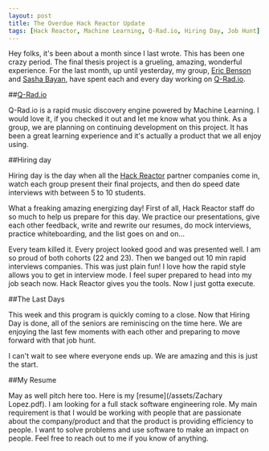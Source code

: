 ```yaml
---
layout: post
title: The Overdue Hack Reactor Update
tags: [Hack Reactor, Machine Learning, Q-Rad.io, Hiring Day, Job Hunt]
---
```


Hey folks, it's been about a month since I last wrote.  This has been one crazy period.  The final thesis project is a grueling, amazing, wonderful experience.  For the last month, up until yesterday, my group, [Eric Benson](https://github.com/ericbenson) and [Sasha Bayan](https://github.com/SashaBayan), have spent each and every day working on [Q-Rad.io](http://Q-Rad.io).  

##[Q-Rad.io](http://Q-Rad.io)

Q-Rad.io is a rapid music discovery engine powered by Machine Learning.  I would love it, if you checked it out and let me know what you think.  As a group, we are planning on continuing development on this project.  It has been a great learning experience and it's actually a product that we all enjoy using.  

<!--more-->

##Hiring day

Hiring day is the day when all the [Hack Reactor](http://www.hackreactor.com) partner companies come in, watch each group present their final projects, and then do speed date interviews with between 5 to 10 students.  

What a freaking amazing energizing day!  First of all, Hack Reactor staff do so much to help us prepare for this day.  We practice our presentations, give each other feedback, write and rewrite our resumes, do mock interviews, practice whiteboarding, and the list goes on and on...

Every team killed it.  Every project looked good and was presented well.  I am so proud of both cohorts (22 and 23).  Then we banged out 10 min rapid interviews companies.  This was just plain fun!  I love how the rapid style allows you to get in interview mode.  I feel super prepared to head into my job seach now.  Hack Reactor gives you the tools.  Now I just gotta execute.  

##The Last Days

This week and this program is quickly coming to a close.  Now that Hiring Day is done, all of the seniors are reminiscing on the time here.  We are enjoying the last few moments with each other and preparing to move forward with that job hunt.  

I can't wait to see where everyone ends up.  We are amazing and this is just the start.  

##My Resume

May as well pitch here too.  Here is my [resume](/assets/Zachary Lopez.pdf).  I am looking for a full stack software engineering role.  My main requirement is that I would be working with people that are passionate about the company/product and that the product is providing efficiency to people.  I want to solve problems and use software to make an impact on people.  Feel free to reach out to me if you know of anything.  
